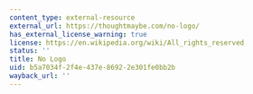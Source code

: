 ```yaml
---
content_type: external-resource
external_url: https://thoughtmaybe.com/no-logo/
has_external_license_warning: true
license: https://en.wikipedia.org/wiki/All_rights_reserved
status: ''
title: No Logo
uid: b5a7034f-2f4e-437e-8692-2e301fe0bb2b
wayback_url: ''
---
```

